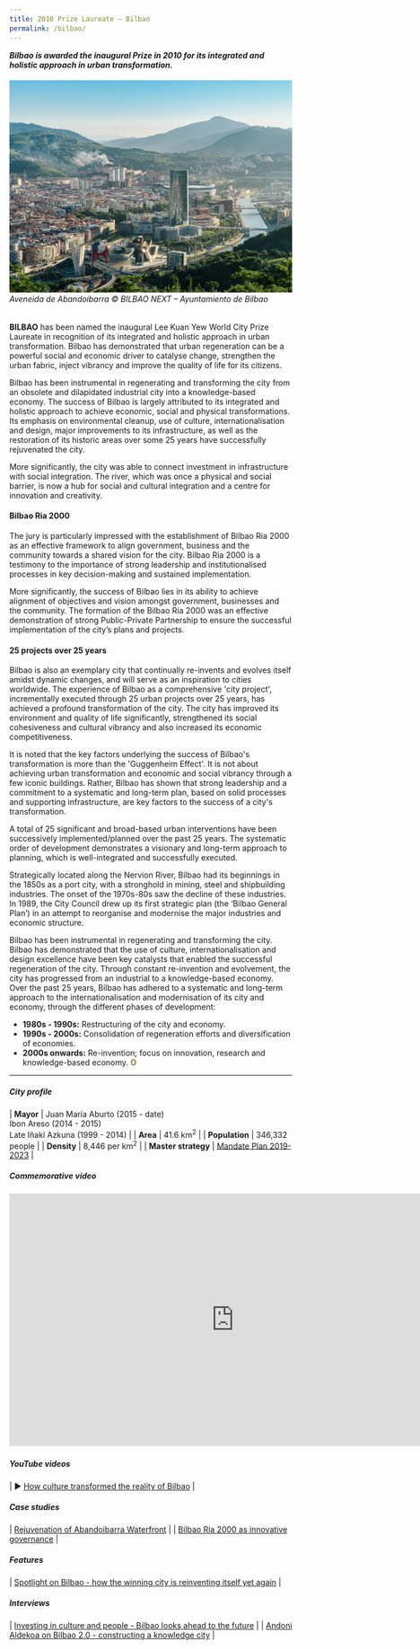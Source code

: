 ```yaml
---
title: 2010 Prize Laureate — Bilbao
permalink: /bilbao/
---
```


***Bilbao is awarded the inaugural Prize in 2010 for its integrated and holistic approach in urban transformation.***

###### ![Aveneida de Abandoibarra](/images/laureates/bilbao.jpg)*Aveneida de Abandoibarra © BILBAO NEXT – Ayuntamiento de Bilbao*

**BILBAO** has been named the inaugural Lee Kuan Yew World City Prize Laureate in recognition of its integrated and holistic approach in urban transformation. Bilbao has demonstrated that urban regeneration can be a powerful social and economic driver to catalyse change, strengthen the urban fabric, inject vibrancy and improve the quality of life for its citizens. 

Bilbao has been instrumental in regenerating and transforming the city from an obsolete and dilapidated industrial city into a knowledge-based economy. The success of Bilbao is largely attributed to its integrated and holistic approach to achieve economic, social and physical transformations. Its emphasis on environmental cleanup, use of culture, internationalisation and design, major improvements to its infrastructure, as well as the restoration of its historic areas over some 25 years have successfully rejuvenated the city. 

More significantly, the city was able to connect investment in infrastructure with social integration. The river, which was once a physical and social barrier, is now a hub for social and cultural integration and a centre for innovation and creativity.

#### **Bilbao Ria 2000**

The jury is particularly impressed with the establishment of Bilbao Ria 2000 as an effective framework to align government, business and the community towards a shared vision for the city. Bilbao Ria 2000 is a testimony to the importance of strong leadership and institutionalised processes in key decision-making and sustained implementation.

More significantly, the success of Bilbao lies in its ability to achieve alignment of objectives and vision amongst government, businesses and the community. The formation of the Bilbao Ria 2000 was an effective demonstration of strong Public-Private Partnership to ensure the successful implementation of the city’s plans and projects.

#### **25 projects over 25 years**

Bilbao is also an exemplary city that continually re-invents and evolves itself amidst dynamic changes, and will serve as an inspiration to cities worldwide. The experience of Bilbao as a comprehensive 'city project', incrementally executed through 25 urban projects over 25 years, has achieved a profound transformation of the city. The city has improved its environment and quality of life significantly, strengthened its social cohesiveness and cultural vibrancy and also increased its economic competitiveness.

It is noted that the key factors underlying the success of Bilbao's transformation is more than the 'Guggenheim Effect'. It is not about achieving urban transformation and economic and social vibrancy through a few iconic buildings. Rather, Bilbao has shown that strong leadership and a commitment to a systematic and long-term plan, based on solid processes and supporting infrastructure, are key factors to the success of a city's transformation.

A total of 25 significant and broad-based urban interventions have been successively implemented/planned over the past 25 years. The systematic order of development demonstrates a visionary and long-term approach to planning, which is well-integrated and successfully executed. 

Strategically located along the Nervion River, Bilbao had its beginnings in the 1850s as a port city, with a stronghold in mining, steel and shipbuilding industries. The onset of the 1970s-80s saw the decline of these industries. In 1989, the City Council drew up its first strategic plan (the ‘Bilbao General Plan’) in an attempt to reorganise and modernise the major industries and economic structure. 

Bilbao has been instrumental in regenerating and transforming the city. Bilbao has demonstrated that the use of culture, internationalisation and design excellence have been key catalysts that enabled the successful regeneration of the city. Through constant re-invention and evolvement, the city has progressed from an industrial to a knowledge-based economy. Over the past 25 years, Bilbao has adhered to a systematic and long-term approach to the internationalisation and modernisation of its city and economy, through the different phases of development:

-   **1980s - 1990s:** Restructuring of the city and economy.
-   **1990s - 2000s:**  Consolidation of regeneration efforts and diversification of economies.
-   **2000s onwards:**  Re-invention; focus on innovation, research and knowledge-based economy. **<font color="#967942">O</font>**

---

##### **City profile**

| **Mayor** | Juan María Aburto (2015 - date) <br> Ibon Areso (2014 - 2015) <br> Late Iñaki Azkuna (1999 - 2014) | 
| **Area** | 41.6 km<sup>2</sup> |
| **Population** | 346,332 people | 
| **Density** | 8,446 per km<sup>2</sup> |
| **Master strategy** | [Mandate Plan 2019-2023](https://www-bilbao-eus.translate.goog/cs/Satellite?c=Page&cid=1279123253052&language=en&pageid=1279123253052&pagename=Bilbaonet/Page/BIO_contenidoFinal&_x_tr_sch=http&_x_tr_sl=auto&_x_tr_tl=en&_x_tr_hl=en-GB&_x_tr_pto=nui) |

##### **Commemorative video** 

<div class="bp-youtube">

<iframe width="800" height="450" src="https://www.youtube.com/embed/R9aBW7yF0-0" title="YouTube video player" frameborder="0" allow="accelerometer; autoplay; clipboard-write; encrypted-media; gyroscope; picture-in-picture" allowfullscreen></iframe>

</div>

##### **YouTube videos**

| ▶️ [How culture transformed the reality of Bilbao](https://youtu.be/MF2GgaM5PD4) |

##### **Case studies** 

| [Rejuvenation of Abandoibarra Waterfront](/resources/case-studies/abandoibarra-waterfront/) | 
| [Bilbao Ria 2000 as innovative governance](/resources/case-studies/bilbao-ria-2000/) | 

##### **Features** 

| [Spotlight on Bilbao - how the winning city is reinventing itself yet again](/resources/features/spotlight-bilbao/) |

##### **Interviews** 

| [Investing in culture and people - Bilbao looks ahead to the future](/resources/interviews/investing-culture-people/) | 
| [Andoni Aldekoa on Bilbao 2.0 - constructing a knowledge city](/resources/interviews/constructing-knowledge-city/) |
